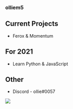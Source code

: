 ### olliem5
 ## Current Projects
  * Ferox & Momentum
 ## For 2021
 * Learn Python & JavaScript
 ## Other
 - Discord - ollie#0057
<img align="center" src="https://github-readme-stats.vercel.app/api/?username=olliem5&theme=cobalt&count_private=true" />
